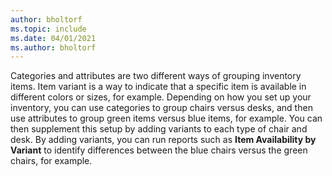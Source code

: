 ```yaml
---
author: bholtorf
ms.topic: include
ms.date: 04/01/2021
ms.author: bholtorf
---
```

Categories and attributes are two different ways of grouping inventory items. Item variant is a way to indicate that a specific item is available in different colors or sizes, for example. Depending on how you set up your inventory, you can use categories to group chairs versus desks, and then use attributes to group green items versus blue items, for example. You can then supplement this setup by adding variants to each type of chair and desk. By adding variants, you can run reports such as **Item Availability by Variant** to identify differences between the blue chairs versus the green chairs, for example.
